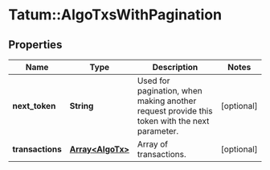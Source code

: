 # Tatum::AlgoTxsWithPagination

## Properties
Name | Type | Description | Notes
------------ | ------------- | ------------- | -------------
**next_token** | **String** | Used for pagination, when making another request provide this token with the next parameter. | [optional] 
**transactions** | [**Array&lt;AlgoTx&gt;**](AlgoTx.md) | Array of transactions. | [optional] 

